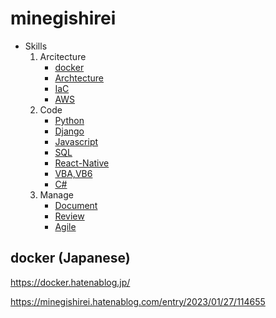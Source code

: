 # minegishirei


- Skills
    1. Arcitecture
        - [docker](https://docker.hatenablog.jp/)
        - [Archtecture](https://minegishirei.hatenablog.com)
        - [IaC](https://minegishirei.hatenablog.com)
        - [AWS](https://minegishirei.hatenablog.com)
    2. Code
        - [Python](https://techblog.short-tips.info/python/)
        - [Django](https://techblog.short-tips.info/python/)
        - [Javascript](https://techblog.short-tips.info/javascript/)
        - [SQL](https://techblog.short-tips.info/sql/)
        - [React-Native]()
        - [VBA,VB6]()
        - [C#]()
    3. Manage
        - [Document](https://pm.short-tips.info/culture/1217documentation.md)
        - [Review](https://pm.short-tips.info/culture/1040team.md)
        - [Agile](https://pm.short-tips.info/agile/1000inception_deck.md)


## docker (Japanese)

https://docker.hatenablog.jp/

https://minegishirei.hatenablog.com/entry/2023/01/27/114655



